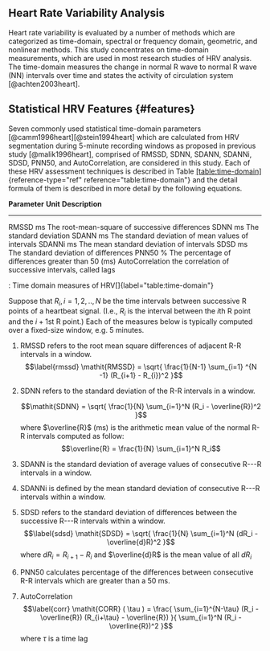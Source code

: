 ﻿---
author:
- 
---

Heart Rate Variability Analysis
-------------------------------

Heart rate variability is evaluated by a number of methods which are
categorized as time-domain, spectral or frequency domain, geometric, and
nonlinear methods. This study concentrates on time-domain measurements,
which are used in most research studies of HRV analysis. The time-domain
measures the change in normal R wave to normal R wave (NN) intervals
over time and states the activity of circulation system
[@achten2003heart].

Statistical HRV Features {#features}
------------------------

Seven commonly used statistical time-domain parameters
[@camm1996heart][@stein1994heart] which are calculated from HRV
segmentation during 5-minute recording windows as proposed in previous
study [@malik1996heart], comprised of RMSSD, SDNN, SDANN, SDANNi, SDSD,
PNN50, and AutoCorrelation, are considered in this study. Each of these
HRV assessment techniques is described in Table
[\[table:time-domain\]](#table:time-domain){reference-type="ref"
reference="table:time-domain"} and the detail formula of them is
described in more detail by the following equations.

  **Parameter**     **Unit**   **Description**
  ----------------- ---------- ------------------------------------------------------
  RMSSD             ms         The root-mean-square of successive differences
  SDNN              ms         The standard deviation
  SDANN             ms         The standard deviation of mean values of intervals
  SDANNi            ms         The mean standard deviation of intervals
  SDSD              ms         The standard deviation of differences
  PNN50             \%         The percentage of differences greater than 50 (ms)
  AutoCorrelation              the correlation of successive intervals, called lags

  : Time domain measures of HRV[]{label="table:time-domain"}

Suppose that $R_i, i = 1, 2, .., N$ be the time intervals between
successive R points of a heartbeat signal. (I.e., $R_i$ is the interval
between the $i$th R point and the $i+1$st R point.) Each of the measures
below is typically computed over a fixed-size window, e.g. 5 minutes.

1.  RMSSD refers to the root mean square differences of adjacent R-R
    intervals in a window. $$\label{rmssd}
       \mathit{RMSSD}  =  \sqrt{ \frac{1}{N-1}  \sum_{i=1} ^{N -1} (R_{i+1} - R_{i})^2   }$$

2.  SDNN refers to the standard deviation of the R-R intervals in a
    window.

    $$\mathit{SDNN} =  \sqrt{ \frac{1}{N}   \sum_{i=1}^N (R_i -  \overline{R})^2  }$$
    where $\overline{R}$ (ms) is the arithmetic mean value of the normal
    R-R intervals computed as follow:
    $$\overline{R} = \frac{1}{N} \sum_{i=1}^N R_i$$

3.  SDANN is the standard deviation of average values of consecutive
    R---R intervals in a window.

4.  SDANNi is defined by the mean standard deviation of consecutive
    R---R intervals within a window.

5.  SDSD refers to the standard deviation of differences between the
    successive R---R intervals within a window. $$\label{sdsd}
      \mathit{SDSD} =   \sqrt{ \frac{1}{N}   \sum_{i=1}^N (dR_i -  \overline{d}R)^2  }$$
    where $dR_i= R_{i+1}-R_i$ and $\overline{d}R$ is the mean value of
    all $dR_i$

6.  PNN50 calculates percentage of the differences between consecutive
    R-R intervals which are greater than a $50$ ms.

7.  AutoCorrelation $$\label{corr}
         \mathit{CORR} ( \tau ) =  \frac{ \sum_{i=1}^{N-\tau} (R_i - \overline{R})  (R_{i+\tau} -  \overline{R}) }{ \sum_{i=1}^N (R_i -  \overline{R})^2  }$$
    where $\tau$ is a time lag
